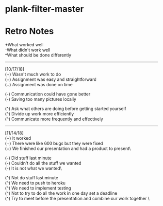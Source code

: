# plank-filter-master

# Retro Notes
+What worked well\
-What didn't work well\
^What should be done differently

-------------------------------------------------------

[10/17/18]\
  (+) Wasn't much work to do \
  (+) Assignment was easy and straightforward\
  (+) Assignment was done on time
  
  (-) Communication could have gone better\
  (-) Saving too many pictures locally
  
  (^) Ask what others are doing before getting started yourself\
  (^) Divide up work more efficiently\
  (^) Communicate more frequently and effectively 
  
-------------------------------------------------------
[11/14/18]\
  (+) It worked\
  (+) There were like 600 bugs but they were fixed\
  (+) We finished our presentation and had a product to present\
  
  (-) Did stuff last minute \
  (-) Couldn't do all the stuff we wanted\
  (-) It is not what we wanted\
  
  (^) Not do stuff last minute\
  (^) We need to push to heroku \
  (^) We need to implement testing \
  (^) Not to try to do all the work in one day set a deadline \
  (^) Try to meet before the presentation and combine our work together \
